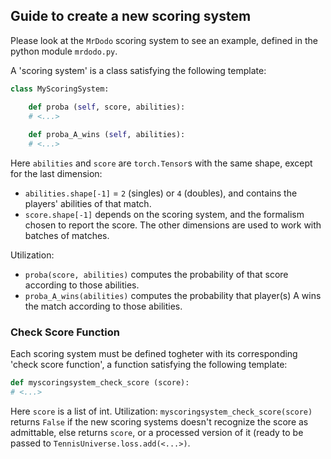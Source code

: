 ## Guide to create a new scoring system
Please look at the `MrDodo` scoring system to see an example, defined in the python module `mrdodo.py`.

A 'scoring system' is a class satisfying the following template:
```python
class MyScoringSystem:

	def proba (self, score, abilities):
	# <...>
	
	def proba_A_wins (self, abilities):
	# <...>
```
Here `abilities` and `score` are `torch.Tensor`s with the same shape, except for the last dimension:
- `abilities.shape[-1]` = `2` (singles) or `4` (doubles), and contains the players' abilities of that match.
- `score.shape[-1]` depends on the scoring system, and the formalism chosen to report the score.
The other dimensions are used to work with batches of matches.

Utilization:
- `proba(score, abilities)` computes the probability of that score according to those abilities.
- `proba_A_wins(abilities)` computes the probability that player(s) A wins the match according to those abilities.

### Check Score Function

Each scoring system must be defined togheter with its corresponding 'check score function', a function satisfying the following template:
```python
def myscoringsystem_check_score (score):
# <...>
```
Here `score` is a list of int. Utilization: `myscoringsystem_check_score(score)` returns `False` if the new scoring systems doesn't recognize the score as admittable, else returns `score`, or a processed version of it (ready to be passed to `TennisUniverse.loss.add(<...>)`.